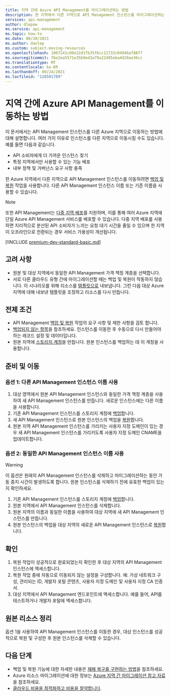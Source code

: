 ```yaml
---
title: 지역 간에 Azure API Management를 마이그레이션하는 방법
description: 한 지역에서 다른 지역으로 API Management 인스턴스를 마이그레이션하는 방법에 대해 알아봅니다.
services: api-management
author: dlepow
ms.service: api-management
ms.topic: how-to
ms.date: 08/20/2021
ms.author: danlep
ms.custom: subject-moving-resources
ms.openlocfilehash: 1007241c09e22d1fb35f6cc12733c04946af88f7
ms.sourcegitcommit: f6e2ea5571e35b9ed3a79a22485eba4d20ae36cc
ms.translationtype: MT
ms.contentlocale: ko-KR
ms.lasthandoff: 09/24/2021
ms.locfileid: "128591789"
---
```

# <a name="how-to-move-azure-api-management-across-regions"></a>지역 간에 Azure API Management를 이동하는 방법

이 문서에서는 API Management 인스턴스를 다른 Azure 지역으로 이동하는 방법에 대해 설명합니다. 여러 가지 이유로 인스턴스를 다른 지역으로 이동시킬 수도 있습니다. 예를 들면 다음과 같습니다.

* API 소비자에게 더 가까운 인스턴스 찾기
* 특정 지역에서만 사용할 수 있는 기능 배포
* 내부 정책 및 거버넌스 요구 사항 충족

한 Azure 지역에서 다른 지역으로 API Management 인스턴스를 이동하려면 [백업 및 복원](api-management-howto-disaster-recovery-backup-restore.md) 작업을 사용합니다. 다른 API Management 인스턴스 이름 또는 기존 이름을 사용할 수 있습니다. 

> [!NOTE]
> 또한 API Management는 [다중 지역 배포](api-management-howto-deploy-multi-region.md)를 지원하며, 이를 통해 여러 Azure 지역에 단일 Azure API Management 서비스를 배포할 수 있습니다. 다중 지역 배포를 사용하면 지리적으로 분산된 API 소비자가 느끼는 요청 대기 시간을 줄일 수 있으며 한 지역이 오프라인으로 전환되는 경우 서비스 가용성이 개선됩니다.

[!INCLUDE [premium-dev-standard-basic.md](../../includes/api-management-availability-premium-dev-standard-basic.md)]

## <a name="considerations"></a>고려 사항

* 원본 및 대상 지역에서 동일한 API Management 가격 책정 계층을 선택합니다. 
* 서로 다른 클라우드 유형 간에 마이그레이션할 때는 백업 및 복원이 작동하지 않습니다. 이 시나리오를 위해 리소스를 [템플릿으로](../azure-resource-manager/management/manage-resource-groups-portal.md#export-resource-groups-to-templates) 내보냅니다. 그런 다음 대상 Azure 지역에 대해 내보낸 템플릿을 조정하고 리소스를 다시 만듭니다. 

## <a name="prerequisites"></a>전제 조건

* API Management [백업 및 복원](api-management-howto-disaster-recovery-backup-restore.md) 작업의 요구 사항 및 제한 사항을 검토 합니다. 
* [백업되지 않는 항목](api-management-howto-disaster-recovery-backup-restore.md#what-is-not-backed-up)을 참조하세요. 인스턴스를 이동한 후 수동으로 다시 만들어야 하는 레코드 설정 및 데이터입니다.
* 원본 지역에 [스토리지 계정](../storage/common/storage-account-create.md?tabs=azure-portal)을 만듭니다. 원본 인스턴스를 백업하는 데 이 계정을 사용합니다. 

## <a name="prepare-and-move"></a>준비 및 이동

### <a name="option-1-use-a-different-api-management-instance-name"></a>옵션 1: 다른 API Management 인스턴스 이름 사용

1. 대상 영역에서 원본 API Management 인스턴스와 동일한 가격 책정 계층을 사용하여 새 API Management 인스턴스를 만듭니다. 새로운 인스턴스에는 다른 이름을 사용합니다.
1. 기존 API Management 인스턴스를 스토리지 계정에 [백업](api-management-howto-disaster-recovery-backup-restore.md#-back-up-an-api-management-service)합니다. 
1. 새 API Management 인스턴스로 원본 인스턴스의 백업을 [복원](api-management-howto-disaster-recovery-backup-restore.md#-restore-an-api-management-service)합니다.
1. 원본 지역 API Management 인스턴스를 가리키는 사용자 지정 도메인이 있는 경우 새 API Management 인스턴스를 가리키도록 사용자 지정 도메인 CNAME을 업데이트합니다. 

### <a name="option-2-use-the-same-api-management-instance-name"></a>옵션 2: 동일한 API Management 인스턴스 이름 사용

> [!WARNING]
> 이 옵션은 원래의 API Management 인스턴스를 삭제하고 마이그레이션하는 동안 가동 중지 시간이 발생하도록 합니다. 원본 인스턴스를 삭제하기 전에 유효한 백업이 있는지 확인하세요.

1. 기존 API Management 인스턴스를 스토리지 계정에 [백업](api-management-howto-disaster-recovery-backup-restore.md#-back-up-an-api-management-service)합니다. 
1. 원본 지역에서 API Management 인스턴스를 삭제합니다. 
1. 원본 지역의 이름과 동일한 이름을 사용하여 대상 지역에 새 API Management 인스턴스를 만듭니다.
1. 원본 인스턴스의 백업을 대상 지역의 새로운 API Management 인스턴스로 [복원](api-management-howto-disaster-recovery-backup-restore.md#-restore-an-api-management-service)합니다.  

## <a name="verify"></a>확인

1. 복원 작업이 성공적으로 완료되었는지 확인한 후 대상 지역의 API Management 인스턴스에 액세스합니다.
1. 복원 작업 중에 자동으로 이동되지 않는 설정을 구성합니다. 예: 가상 네트워크 구성, 관리되는 ID, 개발자 포털 콘텐츠, 사용자 지정 도메인 및 사용자 지정 CA 인증서.
1. 대상 지역에서 API Management 엔드포인트에 액세스합니다. 예를 들어, API를 테스트하거나 개발자 포털에 액세스합니다.

## <a name="clean-up-source-resources"></a>원본 리소스 정리

옵션 1을 사용하여 API Management 인스턴스를 이동한 경우, 대상 인스턴스를 성공적으로 복원 및 구성한 후 원본 인스턴스를 삭제할 수 있습니다.

## <a name="next-steps"></a>다음 단계

* 백업 및 복원 기능에 대한 자세한 내용은 [재해 복구를 구현하는 방법](api-management-howto-disaster-recovery-backup-restore.md)을 참조하세요.
* Azure 리소스 마이그레이션에 대한 정보는 [Azure 지역 간 마이그레이션 참고 자료](https://github.com/Azure/Azure-Migration-Guidance)을 참조하세요.
* [클라우드 비용을 최적화하고 비용을 절약합니다](../cost-management-billing/costs/quick-acm-cost-analysis.md?WT.mc_id=costmanagementcontent_docsacmhorizontal_-inproduct-learn).
